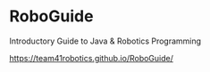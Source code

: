 # RoboGuide
Introductory Guide to Java &amp; Robotics Programming

https://team41robotics.github.io/RoboGuide/